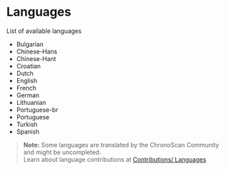 
# Languages

List of available languages

* Bulgarian
* Chinese-Hans
* Chinese-Hant
* Croatian
* Dutch
* English
* French
* German
* Lithuanian
* Portuguese-br
* Portuguese
* Turkish
* Spanish

<!--

<div style="width:100%; display: flex;">

<div style="width:30%;">

* Arabic
* Bulgarian
* Catalan
* Chinese-Hans
* Chinese-Hant
* Croatian
* Czech
* Dutch
* English 
* French 
* German
* Greek
* Hebrew 

</div>

<div style="width:70%;">

* Italian
* Lithuanian
* Norwegian
* Polish
* Portuguese
* Portuguese-br
* Russian
* Serbian
* Slovak
* Slovenian 
* Spanish 
* Turkish
* Vietnamese

</div>

</div>

-->

> **Note:** Some languages are translated by the ChronoScan Community and might be uncompleted.  
Learn about language contributions at [Contributions/ Languages](./contributions/index?id=languages)

<!--

## RTL Support

RTL support for Hebrew and Arabic languages.

-->
